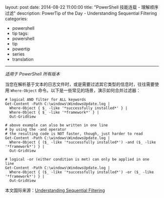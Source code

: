 layout: post
date: 2014-08-22 11:00:00
title: "PowerShell 技能连载 - 理解顺序过滤"
description: PowerTip of the Day - Understanding Sequential Filtering
categories:
- powershell
- tip
tags:
- powershell
- tip
- powertip
- series
- translation
---
_适用于 PowerShell 所有版本_

当您在解析基于文本的日志文件时，或是需要过滤其它类型的信息时，往往需要使用 `Where-Object` 命令。以下是一些常见的场景，演示如何合并过滤器：

    # logical AND filter for ALL keywords
    Get-Content -Path C:\windows\WindowsUpdate.log | 
      Where-Object { $_ -like '*successfully installed*' } |
      Where-Object { $_ -like '*framework*' } |
      Out-GridView
    
    # above example can also be written in one line
    # by using the -and operator
    # the resulting code is NOT faster, though, just harder to read
    Get-Content -Path C:\windows\WindowsUpdate.log | 
      Where-Object { ($_ -like '*successfully installed*') -and ($_ -like '*framework*') } |
      Out-GridView
    
    # logical -or (either condition is met) can only be applied in one line
    Get-Content -Path C:\windows\WindowsUpdate.log | 
      Where-Object { ($_ -like '*successfully installed*') -or ($_ -like '*framework*') } |
      Out-GridView

<!--more-->
本文国际来源：[Understanding Sequential Filtering](http://community.idera.com/powershell/powertips/b/tips/posts/understanding-sequential-filtering)
